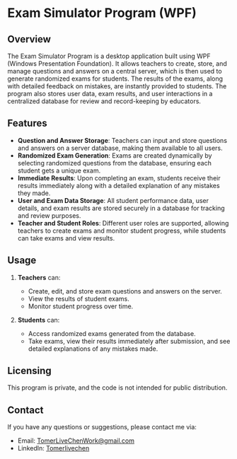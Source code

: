 
# Exam Simulator Program (WPF)

## Overview

The Exam Simulator Program is a desktop application built using WPF (Windows Presentation Foundation). It allows teachers to create, store, and manage questions and answers on a central server, which is then used to generate randomized exams for students. The results of the exams, along with detailed feedback on mistakes, are instantly provided to students. The program also stores user data, exam results, and user interactions in a centralized database for review and record-keeping by educators.

## Features

- **Question and Answer Storage**: Teachers can input and store questions and answers on a server database, making them available to all users.
- **Randomized Exam Generation**: Exams are created dynamically by selecting randomized questions from the database, ensuring each student gets a unique exam.
- **Immediate Results**: Upon completing an exam, students receive their results immediately along with a detailed explanation of any mistakes they made.
- **User and Exam Data Storage**: All student performance data, user details, and exam results are stored securely in a database for tracking and review purposes.
- **Teacher and Student Roles**: Different user roles are supported, allowing teachers to create exams and monitor student progress, while students can take exams and view results.



## Usage

1. **Teachers** can:
   - Create, edit, and store exam questions and answers on the server.
   - View the results of student exams.
   - Monitor student progress over time.

2. **Students** can:
   - Access randomized exams generated from the database.
   - Take exams, view their results immediately after submission, and see detailed explanations of any mistakes made.

## Licensing
This program is private, and the code is not intended for public distribution.

## Contact

If you have any questions or suggestions, please contact me via:

- Email: [TomerLiveChenWork@gmail.com](mailto:tomerlivechenwork@gmail.com)
- LinkedIn: [Tomerlivechen](https://github.com/Tomerlivechen/)
